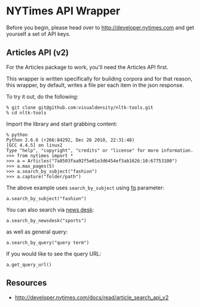 NYTimes API Wrapper
===================

Before you begin, please head over to http://developer.nytimes.com 
and get yourself a set of API keys. 


Articles API (v2)
-----------------
For the Articles package to work, you'll need the Articles API first.

This wrapper is written specifically for building corpora and for that 
reason, this wrapper, by default, writes a file per each item in the 
json response. 

To try it out, do the following:

    % git clone git@github.com:visualdensity/nltk-tools.git
    % cd nltk-tools

Import the library and start grabbing content:

    % python
    Python 2.6.6 (r266:84292, Dec 26 2010, 22:31:48)
    [GCC 4.4.5] on linux2
    Type "help", "copyright", "credits" or "license" for more information.
    >>> from nytimes import *
    >>> a = Articles("7a8503faa92f5e01e3d6454ef3ab1626:10:67753100")
    >>> a.max_pages(5)
    >>> a.search_by_subject("fashion")
    >>> a.capture("folder/path")

The above example uses `search_by_subject` using [fq](http://developer.nytimes.com/docs/read/article_search_api_v2#filters) parameter:

    a.search_by_subject("fashion")

You can also search via [news desk](http://developer.nytimes.com/docs/read/article_search_api_v2#filters):

    a.search_by_newsdesk("sports")

as well as general query:

    a.search_by_query("query term")

If you would like to see the query URL:

    a.get_query_url()


Resources
---------

  * http://developer.nytimes.com/docs/read/article_search_api_v2
